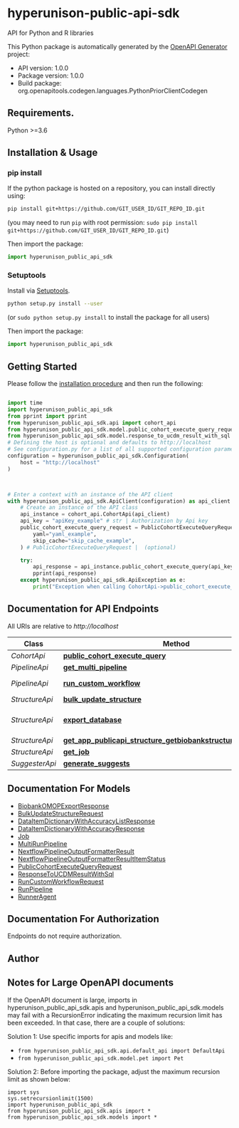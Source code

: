 # hyperunison-public-api-sdk
API for Python and R libraries

This Python package is automatically generated by the [OpenAPI Generator](https://openapi-generator.tech) project:

- API version: 1.0.0
- Package version: 1.0.0
- Build package: org.openapitools.codegen.languages.PythonPriorClientCodegen

## Requirements.

Python >=3.6

## Installation & Usage
### pip install

If the python package is hosted on a repository, you can install directly using:

```sh
pip install git+https://github.com/GIT_USER_ID/GIT_REPO_ID.git
```
(you may need to run `pip` with root permission: `sudo pip install git+https://github.com/GIT_USER_ID/GIT_REPO_ID.git`)

Then import the package:
```python
import hyperunison_public_api_sdk
```

### Setuptools

Install via [Setuptools](http://pypi.python.org/pypi/setuptools).

```sh
python setup.py install --user
```
(or `sudo python setup.py install` to install the package for all users)

Then import the package:
```python
import hyperunison_public_api_sdk
```

## Getting Started

Please follow the [installation procedure](#installation--usage) and then run the following:

```python

import time
import hyperunison_public_api_sdk
from pprint import pprint
from hyperunison_public_api_sdk.api import cohort_api
from hyperunison_public_api_sdk.model.public_cohort_execute_query_request import PublicCohortExecuteQueryRequest
from hyperunison_public_api_sdk.model.response_to_ucdm_result_with_sql import ResponseToUCDMResultWithSql
# Defining the host is optional and defaults to http://localhost
# See configuration.py for a list of all supported configuration parameters.
configuration = hyperunison_public_api_sdk.Configuration(
    host = "http://localhost"
)



# Enter a context with an instance of the API client
with hyperunison_public_api_sdk.ApiClient(configuration) as api_client:
    # Create an instance of the API class
    api_instance = cohort_api.CohortApi(api_client)
    api_key = "apiKey_example" # str | Authorization by Api key
    public_cohort_execute_query_request = PublicCohortExecuteQueryRequest(
        yaml="yaml_example",
        skip_cache="skip_cache_example",
    ) # PublicCohortExecuteQueryRequest |  (optional)

    try:
        api_response = api_instance.public_cohort_execute_query(api_key, public_cohort_execute_query_request=public_cohort_execute_query_request)
        pprint(api_response)
    except hyperunison_public_api_sdk.ApiException as e:
        print("Exception when calling CohortApi->public_cohort_execute_query: %s\n" % e)
```

## Documentation for API Endpoints

All URIs are relative to *http://localhost*

Class | Method | HTTP request | Description
------------ | ------------- | ------------- | -------------
*CohortApi* | [**public_cohort_execute_query**](docs/CohortApi.md#public_cohort_execute_query) | **POST** /api/public/cohort/biobank/execute-query | 
*PipelineApi* | [**get_multi_pipeline**](docs/PipelineApi.md#get_multi_pipeline) | **GET** /api/public/pipeline/{id} | 
*PipelineApi* | [**run_custom_workflow**](docs/PipelineApi.md#run_custom_workflow) | **POST** /api/public/pipeline/workflow/run/{pipelineVersionId}/ | 
*StructureApi* | [**bulk_update_structure**](docs/StructureApi.md#bulk_update_structure) | **POST** /api/public/structure/save | 
*StructureApi* | [**export_database**](docs/StructureApi.md#export_database) | **POST** /api/public/structure/biobanks/{biobankCode}/cdm-export | 
*StructureApi* | [**get_app_publicapi_structure_getbiobankstructuremappingstatus**](docs/StructureApi.md#get_app_publicapi_structure_getbiobankstructuremappingstatus) | **GET** /api/public/structure/{biobankCode}/status | 
*StructureApi* | [**get_job**](docs/StructureApi.md#get_job) | **GET** /api/public/structure/job/{jobId} | 
*SuggesterApi* | [**generate_suggests**](docs/SuggesterApi.md#generate_suggests) | **GET** /api/public/suggester/generate/{biobankCode} | 


## Documentation For Models

 - [BiobankOMOPExportResponse](docs/BiobankOMOPExportResponse.md)
 - [BulkUpdateStructureRequest](docs/BulkUpdateStructureRequest.md)
 - [DataItemDictionaryWithAccuracyListResponse](docs/DataItemDictionaryWithAccuracyListResponse.md)
 - [DataItemDictionaryWithAccuracyResponse](docs/DataItemDictionaryWithAccuracyResponse.md)
 - [Job](docs/Job.md)
 - [MultiRunPipeline](docs/MultiRunPipeline.md)
 - [NextflowPipelineOutputFormatterResult](docs/NextflowPipelineOutputFormatterResult.md)
 - [NextflowPipelineOutputFormatterResultItemStatus](docs/NextflowPipelineOutputFormatterResultItemStatus.md)
 - [PublicCohortExecuteQueryRequest](docs/PublicCohortExecuteQueryRequest.md)
 - [ResponseToUCDMResultWithSql](docs/ResponseToUCDMResultWithSql.md)
 - [RunCustomWorkflowRequest](docs/RunCustomWorkflowRequest.md)
 - [RunPipeline](docs/RunPipeline.md)
 - [RunnerAgent](docs/RunnerAgent.md)


<a id="documentation-for-authorization"></a>
## Documentation For Authorization

Endpoints do not require authorization.


## Author




## Notes for Large OpenAPI documents
If the OpenAPI document is large, imports in hyperunison_public_api_sdk.apis and hyperunison_public_api_sdk.models may fail with a
RecursionError indicating the maximum recursion limit has been exceeded. In that case, there are a couple of solutions:

Solution 1:
Use specific imports for apis and models like:
- `from hyperunison_public_api_sdk.api.default_api import DefaultApi`
- `from hyperunison_public_api_sdk.model.pet import Pet`

Solution 2:
Before importing the package, adjust the maximum recursion limit as shown below:
```
import sys
sys.setrecursionlimit(1500)
import hyperunison_public_api_sdk
from hyperunison_public_api_sdk.apis import *
from hyperunison_public_api_sdk.models import *
```


